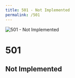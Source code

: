 ```yaml
---
title: 501 - Not Implemented
permalink: /501
---
```

<div>
    <img src="http://i.dailymail.co.uk/i/pix/2008/08/21/article-1047374-025A47E500000578-324_148x440.jpg" alt="501 - Not Implemented" />
    <h1>501</h1>
    <h2>Not Implemented</h2>
</div>
